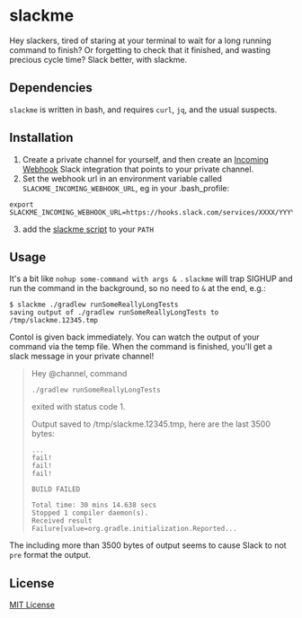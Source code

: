 # slackme

Hey slackers, tired of staring at your terminal to wait for a long running command to finish? Or forgetting to check that it finished, and wasting precious cycle time? Slack better, with slackme.

## Dependencies

`slackme` is written in bash, and requires `curl`, `jq`, and the usual suspects. 

## Installation

1. Create a private channel for yourself, and then create an [Incoming Webhook](https://api.slack.com/incoming-webhooks) Slack integration that points to your private channel.
2. Set the webhook url in an environment variable called `SLACKME_INCOMING_WEBHOOK_URL`, eg in your .bash_profile:

```
export SLACKME_INCOMING_WEBHOOK_URL=https://hooks.slack.com/services/XXXX/YYYY/ZZZZ
```
3. add the [slackme script](/slackme) to your `PATH`

## Usage

It's a bit like `nohup some-command with args & `. `slackme` will trap SIGHUP and run the command in the background, so no need to `&` at the end, e.g.:

```
$ slackme ./gradlew runSomeReallyLongTests
saving output of ./gradlew runSomeReallyLongTests to /tmp/slackme.12345.tmp
```  

Contol is given back immediately. You can watch the output of your command via the temp file. When the command is finished, you'll get a slack message in your private channel!

>Hey @channel, command
>```
>./gradlew runSomeReallyLongTests
>```
>exited with status code 1.
>
> Output saved to /tmp/slackme.12345.tmp, here are the last 3500 bytes:
>```
>...
>fail!
>fail!
>fail!
>
>BUILD FAILED
>
>Total time: 30 mins 14.638 secs
>Stopped 1 compiler daemon(s).
>Received result Failure[value=org.gradle.initialization.Reported...
>```

The including more than 3500 bytes of output seems to cause Slack to not `pre` format the output. 

## License

[MIT License](/LICENSE)

